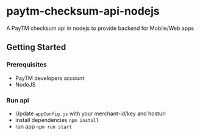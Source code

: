 # paytm-checksum-api-nodejs
A PayTM checksum api in nodejs to provide backend for Mobile/Web apps


## Getting Started

### Prerequisites
- PayTM developers account
- NodeJS

### Run api
- Update `appConfig.js` with your merchant-id/key and hosturl
- install dependencies
`npm install`
- run app
`npm run start`

